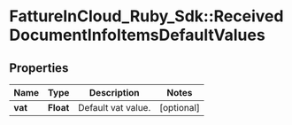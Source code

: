 # FattureInCloud_Ruby_Sdk::ReceivedDocumentInfoItemsDefaultValues

## Properties

| Name | Type | Description | Notes |
| ---- | ---- | ----------- | ----- |
| **vat** | **Float** | Default vat value. | [optional] |

